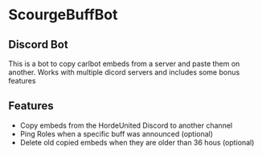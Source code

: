 # ScourgeBuffBot
## Discord Bot

This is a bot to copy carlbot embeds from a server and paste them on another.
Works with multiple dicord servers and includes some bonus features

## Features
* Copy embeds from the HordeUnited Discord to another channel
* Ping Roles when a specific buff was announced (optional)
* Delete old copied embeds when they are older than 36 hous (optional)
